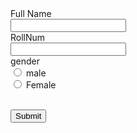 <html>
<title> input</title>
<head>
<script
  src="https://code.jquery.com/jquery-3.4.1.js"
  integrity="sha256-WpOohJOqMqqyKL9FccASB9O0KwACQJpFTUBLTYOVvVU="
  crossorigin="anonymous"></script>
<script>
function SubForm (){
    $.ajax({
        url:'https://api.apispreadsheets.com/data/9998/',
        type:'post',
        data:$("#myForm").serializeArray(),
        success: function(){
          alert("Form Data Submitted :)")
		  alert("Form Data Submitted :)")
        },
        error: function(){
          alert("There was an error :(")
        }
    });
}
</script>
</head>
<body>
<form id="myForm">
    <label>Full Name</label>
    <br/>
    <input name="full_name" />
    <br/>
    <label>RollNum</label>
    <br/>
    <input name="RollNum" />
    <br/>
    <label>gender</label>
    <br/>
    <input type="radio" id="gender" name="gender" value="male" /> male<br/>
    <input type="radio" id="gender" name="gender" value="female" /> Female<br/>
    <br/>
  </form>
  <button onclick="SubForm()">Submit</button>
  </body>
</html>
